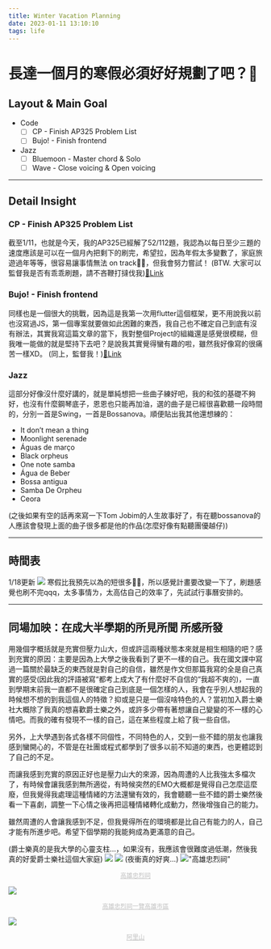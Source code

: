 ```yaml
---
title: Winter Vacation Planning
date: 2023-01-11 13:10:10
tags: life
---
```

# 長達一個月的寒假必須好好規劃了吧？🥵
## Layout & Main Goal
-  Code 
    - [ ] CP - Finish AP325 Problem List
    - [ ] Bujo! - Finish frontend 
-  Jazz 
    - [ ] Bluemoon - Master chord & Solo
    - [ ] Wave - Close voicing & Open voicing

---
## Detail Insight
### CP - Finish AP325 Problem List
截至1/11，也就是今天，我的AP325已經解了52/112題，我認為以每日至少三題的速度應該是可以在一個月內把剩下的刷完，希望拉，因為年假太多變數了，家庭旅遊過年等等，很容易讓事情無法 on track😵‍💫，但我會努力嘗試！
(BTW. 大家可以監督我是否有乖乖刷題，請不吝鞭打撻伐我)[🔗Link](https://judge.tcirc.tw/UserStatistic?id=2655)
### Bujo! - Finish frontend
同樣也是一個很大的挑戰，因為這是我第一次用flutter這個框架，更不用說我以前也沒寫過JS，第一個專案就要做如此困難的東西，我自己也不確定自己到底有沒有辦法，其實我寫這篇文章的當下，我對整個Project的組織還是感覺很模糊，但我唯一能做的就是堅持下去吧？是說我其實覺得蠻有趣的啦，雖然我好像寫的很痛苦一樣XD。
(同上，監督我！)[🔗Link](https://github.com/owenowenisme/Bujo-)
### Jazz 
這部分好像沒什麼好講的，就是單純想把一些曲子練好吧，我的和弦的基礎不夠好，也沒有什麼鋼琴底子，恩恩也只能再加油，選的曲子是已經很喜歡聽一段時間的，分別一首是Swing，一首是Bossanova。順便貼出我其他還想練的：
- It don’t mean a thing 
- Moonlight serenade 
- Águas de março
- Black orpheus
- One note samba
- Água de Beber
- Bossa antigua
- Samba De Orpheu
- Ceora

(之後如果有空的話再來寫一下Tom Jobim的人生故事好了，有在聽bossanova的人應該會發現上面的曲子很多都是他的作品(怎麼好像有點聽團優越仔))

---
## 時間表
1/18更新
![](calendar.jpeg)
寒假比我預先以為的短很多😵‍💫，所以感覺計畫要改變一下了，刷題感覺也刷不完qqq，太多事情ㄌ，太高估自己的效率了，先試試行事曆安排的。

---
## 同場加映：在成大半學期的所見所聞 所感所發
用幾個字概括就是充實但壓力山大，但或許這兩種狀態本來就是相生相隨的吧？感到充實的原因：主要是因為上大學之後我看到了更不一樣的自己。我在國文課中寫過一篇關於最缺乏的東西就是對自己的自信，雖然是作文但那篇我寫的全是自己真實的感受(因此我的評語被寫“都考上成大了有什麼好不自信的“我超不爽的)，一直到學期末前我一直都不是很確定自己到底是一個怎樣的人，我會在乎別人想起我的時候想不想的到我這個人的特徵？抑或是只是一個沒啥特色的人？當初加入爵士樂社大概除了我真的想喜歡爵士樂之外，或許多少帶有著想讓自己變變的不一樣的心情吧。而我的確有發現不一樣的自己，這在某些程度上給了我一些自信。

另外，上大學遇到各式各樣不同個性，不同特色的人，交到一些不錯的朋友也讓我感到蠻開心的，不管是在社團或程式都學到了很多以前不知道的東西，也更體認到了自己的不足。

而讓我感到充實的原因正好也是壓力山大的來源，因為周遭的人比我強太多檔次了，有時候會讓我感到無所適從，有時候突然的EMO大概都是覺得自己怎麼這麼廢，但我覺得我處理這種情緒的方法還蠻有效的，我會聽聽一些不錯的爵士樂然後看一下喜劇，調整一下心情之後再把這種情緒轉化成動力，然後增強自己的能力。

雖然周遭的人會讓我感到不足，但我覺得所在的環境都是比自己有能力的人，自己才能有所進步吧。希望下個學期的我能夠成為更滿意的自己。

(爵士樂真的是我大學的心靈支柱...，如果沒有，我應該會很難度過低潮，然後我真的好愛爵士樂社這個大家庭)
![](a.jpeg)
![](b.jpeg)
(夜衝真的好爽...)
!["高雄忠烈祠"](c.jpeg)
<center style="font-size:12px;color:#C0C0C0;text-decoration:underline">高雄忠烈祠</center>

![](d.jpeg)
<center style="font-size:12px;color:#C0C0C0;text-decoration:underline">高雄忠烈祠一覽高雄市區</center>

![](e.jpeg)
<center style="font-size:12px;color:#C0C0C0;text-decoration:underline">阿里山</center>